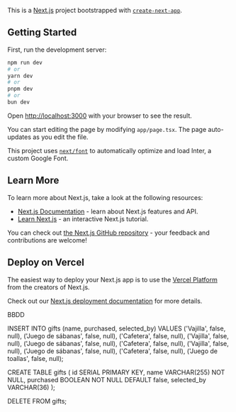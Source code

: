 This is a [Next.js](https://nextjs.org/) project bootstrapped with [`create-next-app`](https://github.com/vercel/next.js/tree/canary/packages/create-next-app).

## Getting Started

First, run the development server:

```bash
npm run dev
# or
yarn dev
# or
pnpm dev
# or
bun dev
```

Open [http://localhost:3000](http://localhost:3000) with your browser to see the result.

You can start editing the page by modifying `app/page.tsx`. The page auto-updates as you edit the file.

This project uses [`next/font`](https://nextjs.org/docs/basic-features/font-optimization) to automatically optimize and load Inter, a custom Google Font.

## Learn More

To learn more about Next.js, take a look at the following resources:

- [Next.js Documentation](https://nextjs.org/docs) - learn about Next.js features and API.
- [Learn Next.js](https://nextjs.org/learn) - an interactive Next.js tutorial.

You can check out [the Next.js GitHub repository](https://github.com/vercel/next.js/) - your feedback and contributions are welcome!

## Deploy on Vercel

The easiest way to deploy your Next.js app is to use the [Vercel Platform](https://vercel.com/new?utm_medium=default-template&filter=next.js&utm_source=create-next-app&utm_campaign=create-next-app-readme) from the creators of Next.js.

Check out our [Next.js deployment documentation](https://nextjs.org/docs/deployment) for more details.



BBDD

INSERT INTO gifts (name, purchased, selected_by)
VALUES 
  ('Vajilla', false, null),
  ('Juego de sábanas', false, null),
  ('Cafetera', false, null),
    ('Vajilla', false, null),
  ('Juego de sábanas', false, null),
  ('Cafetera', false, null),
    ('Vajilla', false, null),
  ('Juego de sábanas', false, null),
  ('Cafetera', false, null),
  ('Juego de toallas', false, null);


CREATE TABLE gifts (
    id SERIAL PRIMARY KEY,
    name VARCHAR(255) NOT NULL,
    purchased BOOLEAN NOT NULL DEFAULT false,
    selected_by VARCHAR(36)
);

DELETE FROM gifts;